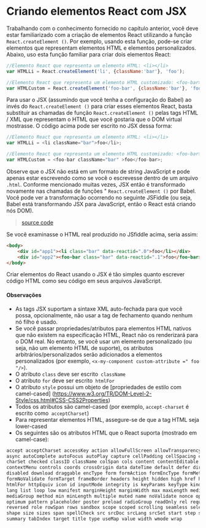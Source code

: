 # Criando elementos React com JSX

Trabalhando com o conhecimento fornecido no capítulo anterior, você deve estar familiarizado com a criação de elementos React utilizando a função `React.createElement ()`. Por exemplo, usando esta função, pode-se criar elementos que representam elementos HTML e elementos personalizados. Abaixo, uso esta função familiar para criar dois elementos React:

```js
//Elemento React que representa um elemento HTML: <li></li>
var HTMLLi = React.createElement('li', {className:'bar'}, 'foo');

//Elemento React que representa um elemento HTML customizado: <foo-bar></foo-bar>
var HTMLCustom = React.createElement('foo-bar', {className:'bar'}, 'foo');
```
Para usar o JSX (assumindo que você tenha a configuração do Babel) ao invés do `React.createElement ()` para criar esses elementos React, basta substituir as chamadas de função `React.createElement ()` pelas tags HTML / XML que representam o HTML que você gostaria que o DOM virtual mostrasse. O código acima pode ser escrito no JSX dessa forma:

```js
//Elemento React que representa um elemento HTML: <li></li>
var HTMLLi = <li className="bar">foo</li>;

//Elemento React que representa um elemento HTML customizado: <foo-bar></foo-bar>
var HTMLCustom = <foo-bar className="bar" >foo</foo-bar>;
```

Observe que o JSX não está em um formato de string JavaScript e pode apenas estar escrevendo como se você o escrevesse dentro de um arquivo `.html`. Conforme mencionado muitas vezes, JSX então é transformado novamente nas chamadas de funções " `React.createElement ()` por Babel. Você pode ver a transformação ocorrendo no seguinte JSFiddle (ou seja, Babel está transformando JSX para JavaScript, então o React está criando nós DOM).

> [source code](https://jsfiddle.net/skillo/p62ueqdd/3/#tabs=js,result,html,resources)

Se você examinasse o HTML real produzido no JSfiddle acima, seria assim:

```html
<body>
    <div id="app1"><li class="bar" data-reactid=".0">foo</li></div>
    <div id="app2"><foo-bar class="bar" data-reactid=".1">foo</foo-bar></div>
</body>
```

Criar elementos do React usando o JSX é tão simples quanto escrever código HTML como seu código em seus arquivos JavaScript.

#### Observações
* As tags JSX suportam a sintaxe XML auto-fechada para que você possa, opcionalmente, não usar a tag de fechamento quando nenhum nó filho é usado.
* Se você passar propriedades/atributos para elementos HTML nativos que não existem na especificação HTML, React não os renderizará para o DOM real. No entanto, se você usar um elemento personalizado (ou seja, não um elemento HTML de suporte), os atributos arbitrários/personalizados serão adicionados a elementos personalizados (por exemplo, `<x-my-component custom-attribute =" foo "/>`).
* O atributo `class` deve ser escrito` className`
* O atributo `for` deve ser escrito` htmlFor`
* O atributo `style` possui um objeto de [propriedades de estilo com camel-cased] (https://www.w3.org/TR/DOM-Level-2-Style/css.html#CSS-CSS2Properties)
* Todos os atributos são camel-cased (por exemplo, `accept-charset` é escrito como` acceptCharset`)
* Para representar elementos HTML, assegure-se de que a tag HTML seja lower-cased
* Os seguintes são os atributos HTML que o React suporta (mostrado em camel-case):

```HTML
accept acceptCharset accessKey action allowFullScreen allowTransparency alt
async autoComplete autoFocus autoPlay capture cellPadding cellSpacing challenge
charSet checked classID className colSpan cols content contentEditable
contextMenu controls coords crossOrigin data dateTime default defer dir
disabled download draggable encType form formAction formEncType formMethod
formNoValidate formTarget frameBorder headers height hidden high href hrefLang
htmlFor httpEquiv icon id inputMode integrity is keyParams keyType kind label
lang list loop low manifest marginHeight marginWidth max maxLength media
mediaGroup method min minLength multiple muted name noValidate nonce open
optimum pattern placeholder poster preload radioGroup readOnly rel required
reversed role rowSpan rows sandbox scope scoped scrolling seamless selected
shape size sizes span spellCheck src srcDoc srcLang srcSet start step style
summary tabIndex target title type useMap value width wmode wrap
```

